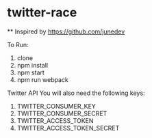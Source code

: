 # twitter-race

** Inspired by https://github.com/junedev

To Run:
1. clone
2. npm install
3. npm start
4. npm run webpack

Twitter API
You will also need the following keys: 
1. TWITTER_CONSUMER_KEY
2. TWITTER_CONSUMER_SECRET
3. TWITTER_ACCESS_TOKEN
4. TWITTER_ACCESS_TOKEN_SECRET
